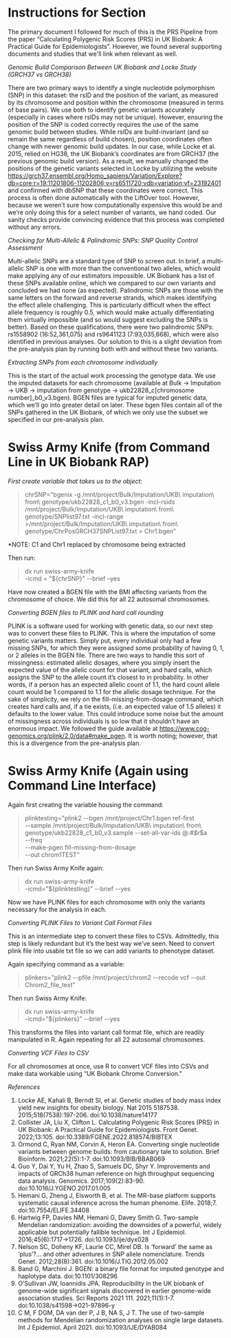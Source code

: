 # Instructions for Section

The primary document I followed for much of this is the PRS Pipeline from the paper “Calculating Polygenic Risk Scores (PRS) in UK Biobank: A Practical Guide for Epidemiologists”. However, we found several supporting documents and studies that we'll link when relevant as well.

*Genomic Build Comparison Between UK Biobank and Locke Study (GRCH37 vs GRCH38)*

There are two primary ways to identify a single nucleotide polymorphism (SNP) in this dataset: the rsID and the position of the variant, as measured by its chromosome and position within the chromosome (measured in terms of base pairs). We use both to identify genetic variants accurately (especially in cases where rsIDs may not be unique). However, ensuring the position of the SNP is coded correctly requires the use of the same genomic build between studies. While rsIDs are build-invariant (and so remain the same regardless of build chosen), position coordinates often change with newer genomic build updates. In our case, while Locke et al. 2015, relied on HG38, the UK Biobank’s coordinates are from GRCH37 (the previous genomic build version). As a result, we manually changed the positions of the genetic variants selected in Locke by utilizing the website https://grch37.ensembl.org/Homo_sapiens/Variation/Explore?db=core;r=19:11201806-11202806;v=rs6511720;vdb=variation;vf=23192401 and confirmed with dbSNP that these coordinates were correct.
This process is often done automatically with the LiftOver tool. However, because we weren’t sure how computationally expensive this would be and we’re only doing this for a select number of variants, we hand coded. Our sanity checks provide convincing evidence that this process was completed without any errors.

*Checking for Multi-Allelic & Palindromic SNPs: SNP Quality Control Assessment*

Multi-allelic SNPs are a standard type of SNP to screen out. In brief, a multi-allelic SNP is one with more than the conventional two alleles, which would make applying any of our estimators impossible. UK Biobank has a list of these SNPs available online, which we compared to our own variants and concluded we had none (as expected). Palindromic SNPs are those with the same letters on the forward and reverse strands, which makes identifying the effect allele challenging. This is particularly difficult when the effect allele frequency is roughly 0.5, which would make actually differentiating them virtually impossible (and so would suggest excluding the SNPs is better). Based on these qualifications, there were two palindromic SNPs: rs1558902 (16:52,361,075) and rs9641123 (7:93,035,668), which were also identified in previous analyses. Our solution to this is a slight deviation from the pre-analysis plan by running both with and without these two variants.

*Extracting SNPs from each chromosome individually*

This is the start of the actual work processing the genotype data. We use the imputed datasets for each chromosome (available at Bulk -> Imputation -> UKB -> imputation from genotype -> ukb22828_c[chromosome number]_b0_v3.bgen). BGEN files are typical for imputed genetic data, which we’ll go into greater detail on later. These bgen files contain all of the SNPs gathered in the UK Biobank, of which we only use the subset we specified in our pre-analysis plan.


# Swiss Army Knife (from Command Line in UK Biobank RAP)

*First create variable that takes us to the object:*

>chrSNP="bgenix -g /mnt/project/Bulk/Imputation/UKB\ imputation\ from\ genotype/ukb22828_c1_b0_v3.bgen -incl-rsids /mnt/project/Bulk/Imputation/UKB\ imputation\ from\ genotype/SNPlist97.txt -incl-range >/mnt/project/Bulk/Imputation/UKB\ imputation\ from\ genotype/ChrPosGRCH37SNPList97.txt > Chr1.bgen"

*NOTE: C1 and Chr1 replaced by chromosome being extracted

Then run:

>dx run swiss-army-knife \
>-icmd = "${chrSNP}" --brief –yes

Have now created a BGEN file with the BMI affecting variants from the chromosome of choice. We did this for all 22 autosomal chromosomes.


*Converting BGEN files to PLINK and hard call rounding*

PLINK is a software used for working with genetic data, so our next step was to convert these files to PLINK. This is where the imputation of some genetic variants matters. Simply put, every individual only had a few missing SNPs, for which they were assigned some probability of having 0, 1, or 2 alleles in the BGEN file. There are two ways to handle this sort of missingness: estimated allelic dosages, where you simply insert the expected value of the allelic count for that variant, and hard calls, which assigns the SNP to the allele count it’s closest to in probability. In other words, if a person has an expected allelic count of 1.1, the hard count allele count would be 1 compared to 1.1 for the allelic dosage technique. For the sake of simplicity, we rely on the fill-missing-from-dosage command, which creates hard calls and, if a tie exists, (i.e. an expected value of 1.5 alleles) it defaults to the lower value. This could introduce some noise but the amount of missingness across individuals is so low that it shouldn’t have an enormous impact. We followed the guide available at https://www.cog-genomics.org/plink/2.0/data#make_pgen. It is worth noting; however, that this is a divergence from the pre-analysis plan.

# Swiss Army Knife (Again using Command Line Interface)

Again first creating the variable housing the command:

>plinktesting="plink2 --bgen /mnt/project/Chr1.bgen ref-first \
>--sample /mnt/project/Bulk/Imputation/UKB\ imputation\ from\ genotype/ukb22828_c1_b0_v3.sample 
>--set-all-var-ids @:#_\$r_\$a \
>--freq \
>--make-pgen fill-missing-from-dosage \
>--out chrom1TEST"

Then run Swiss Army Knife again:

>dx run swiss-army-knife \
>-icmd="${plinktesting}" --brief --yes

Now we have PLINK files for each chromosome with only the variants necessary for the analysis in each.


*Converting PLINK Files to Variant Call Format Files*

This is an intermediate step to convert these files to CSVs. Admittedly, this step is likely redundant but it’s the best way we’ve seen.
Need to convert plink file into usable txt file so we can add variants to phenotype dataset.

Again specifying command as a variable:

>plinkers="plink2 --pfile /mnt/project/chrom2 --recode vcf --out Chrom2_file_text"

Then run Swiss Army Knife:

>dx run swiss-army-knife \
>-icmd=”${plinkers}” --brief --yes 

This transforms the files into variant call format file, which are readily manipulated in R. Again repeating for all 22 autosomal chromosomes. 


*Converting VCF Files to CSV*

For all chromosomes at once, use R to convert VCF files into CSVs and make data workable using “UK Biobank Chrome Conversion."

*References*

1. 	Locke AE, Kahali B, Berndt SI, et al. Genetic studies of body mass index yield new insights for obesity biology. Nat 2015 5187538. 2015;518(7538):197-206. doi:10.1038/nature14177
2. 	Collister JA, Liu X, Clifton L. Calculating Polygenic Risk Scores (PRS) in UK Biobank: A Practical Guide for Epidemiologists. Front Genet. 2022;13:105. doi:10.3389/FGENE.2022.818574/BIBTEX
3. 	Ormond C, Ryan NM, Corvin A, Heron EA. Converting single nucleotide variants between genome builds: from cautionary tale to solution. Brief Bioinform. 2021;22(5):1-7. doi:10.1093/BIB/BBAB069
4. 	Guo Y, Dai Y, Yu H, Zhao S, Samuels DC, Shyr Y. Improvements and impacts of GRCh38 human reference on high throughput sequencing data analysis. Genomics. 2017;109(2):83-90. doi:10.1016/J.YGENO.2017.01.005
5. 	Hemani G, Zheng J, Elsworth B, et al. The MR-base platform supports systematic causal inference across the human phenome. Elife. 2018;7. doi:10.7554/ELIFE.34408
6. 	Hartwig FP, Davies NM, Hemani G, Davey Smith G. Two-sample Mendelian randomization: avoiding the downsides of a powerful, widely applicable but potentially fallible technique. Int J Epidemiol. 2016;45(6):1717->1726. doi:10.1093/ije/dyx028
7. 	Nelson SC, Doheny KF, Laurie CC, Mirel DB. Is ‘forward’ the same as ‘plus’?… and other adventures in SNP allele nomenclature. Trends Genet. 2012;28(8):361. doi:10.1016/J.TIG.2012.05.002
8. 	Band G, Marchini J. BGEN: a binary file format for imputed genotype and haplotype data. doi:10.1101/308296
9. 	O’Sullivan JW, Ioannidis JPA. Reproducibility in the UK biobank of genome-wide significant signals discovered in earlier genome-wide association studies. Sci Reports 2021 111. 2021;11(1):1-7. doi:10.1038/s41598->021-97896-y
10. C M, F DGM, DA  van der P, J B, NA S, J T. The use of two-sample methods for Mendelian randomization analyses on single large datasets. Int J Epidemiol. April 2021. doi:10.1093/IJE/DYAB084




